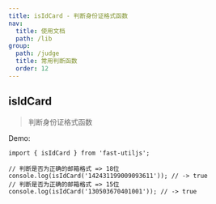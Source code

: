 ```yaml
---
title: isIdCard - 判断身份证格式函数
nav:
  title: 使用文档
  path: /lib
group:
  path: /judge
  title: 常用判断函数
  order: 12
---
```


## isIdCard

> 判断身份证格式函数

Demo:

```tsx | pure
import { isIdCard } from 'fast-utiljs';

// 判断是否为正确的邮箱格式 => 18位
console.log(isIdCard('142431199009093611')); // -> true
// 判断是否为正确的邮箱格式 => 15位
console.log(isIdCard('130503670401001')); // -> true
```
